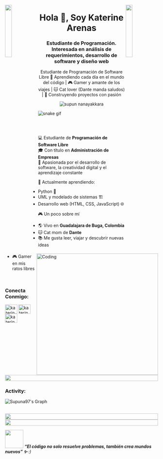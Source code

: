 
<img align="left" src="https://user-images.githubusercontent.com/65187002/144930161-2f783401-8d27-4fdf-a2f7-cc0ba32f1f1f.gif" width="21%" style="display:inline;"><img align="right" src="https://user-images.githubusercontent.com/65187002/144930161-2f783401-8d27-4fdf-a2f7-cc0ba32f1f1f.gif" width="21%" style="display:inline;">


<h1 align="center">Hola 👋, Soy Katerine Arenas</h1>
<h3 align="center">Estudiante de Programación. Interesada en análisis de requerimientos, desarrollo de software y diseño web</h3>
<p align="center">Estudiante de Programación de Software Libre 🚀 Aprendiendo cada día en el mundo del código | 🎮 Gamer y amante de los viajes | 🐱 Cat lover (Dante manda saludos) | 🌸 Construyendo proyectos con pasión</p>
<p align="center"> 
 <img src="https://komarev.com/ghpvc/?username=supuna97&label=Profile%20views&color=0e75b6&style=flat" alt="supun nanayakkara" /> 
<!--  <img src="https://img.shields.io/badge/Languages-Python | Java | PHP | Typescript | Node | React -green.svg" alt="supun nanayakkara's languages" /> -->
<!--  <img alt="Profile followers" src="https://img.shields.io/github/followers/supuna97"> -->
</p>

![snake gif](https://github.com/null3000/null3000/blob/output/github-contribution-grid-snake.svg)


<img align="right" alt="Coding" width="400" src="https://user-images.githubusercontent.com/74038190/229223263-cf2e4b07-2615-4f87-9c38-e37600f8381a.gif">
<br><br>

💻 Estudiante de **Programación de Software Libre**  
🎓 Con título en **Administración de Empresas**  
🚀 Apasionada por el desarrollo de software, la creatividad digital y el aprendizaje constante  

🌱 Actualmente aprendiendo:
- Python 🐍  
- UML y modelado de sistemas 🏗️  
- Desarrollo web (HTML, CSS, JavaScript) 🌐  

🎮 Un poco sobre mí
- 🌎 Vivo en **Guadalajara de Buga, Colombia**  
- 🐱 Cat mom de **Dante**  
- 📚 Me gusta leer, viajar y descubrir nuevas ideas  
- 🎮 Gamer en mis ratos libres




<br>
<h3 align="left">Conecta Conmigo:</h3>
<p align="left">
<a href="https://www.linkedin.com/in/katerinearenass" target="blank"><img align="center" src="https://raw.githubusercontent.com/rahuldkjain/github-profile-readme-generator/master/src/images/icons/Social/linked-in-alt.svg" alt="katerinearenass" height="30" width="40" /></a>
<a href="https://www.facebook.com/katerinearenass" target="blank"><img align="center" src="https://raw.githubusercontent.com/rahuldkjain/github-profile-readme-generator/master/src/images/icons/Social/facebook.svg" alt="katerinearenass" height="30" width="40" /></a>
<a href="https://www.instagram.com/katerinearenass" target="blank"><img align="center" src="https://raw.githubusercontent.com/rahuldkjain/github-profile-readme-generator/master/src/images/icons/Social/instagram.svg" alt="katerinearenass" height="30" width="40" /></a>

</p>
<br>

<img src="https://i.imgur.com/dBaSKWF.gif" height="20" width="100%">



<h3 align="left">Activity:</h3>

![Supuna97's Graph](https://github-readme-activity-graph.vercel.app/graph?username=supuna97&custom_title=Supun's%20GitHub%20Activity%20Graph&bg_color=0D1117&color=7F3FBF&line=7F3FBF&point=7F3FBF&area_color=FFFFFF&title_color=FFFFFF&area=true)
<br><br>

<img src="https://i.imgur.com/dBaSKWF.gif" height="20" width="100%">



<img src="https://i.imgur.com/dBaSKWF.gif" height="20" width="100%">

<img src="https://media.giphy.com/media/LnQjpWaON8nhr21vNW/giphy.gif" width="60"> <em><b> *“El código no solo resuelve problemas, también crea mundos nuevos”* ✨</b> :)</em>


